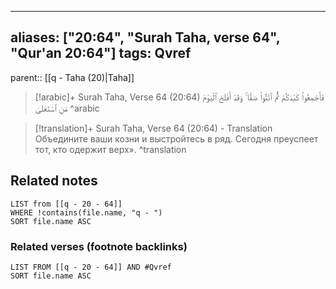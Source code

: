 
---
aliases: ["20:64", "Surah Taha, verse 64", "Qur'an 20:64"]
tags: Qvref
---

parent:: [[q - Taha (20)|Taha]]

> [!arabic]+ Surah Taha, Verse 64 (20:64)
> <span class="quran-arabic">فَأَجْمِعُوا۟ كَيْدَكُمْ ثُمَّ ٱئْتُوا۟ صَفًّا ۚ وَقَدْ أَفْلَحَ ٱلْيَوْمَ مَنِ ٱسْتَعْلَىٰ</span>
^arabic

> [!translation]+ Surah Taha, Verse 64 (20:64) - Translation
> Объедините ваши козни и выстройтесь в ряд. Сегодня преуспеет тот, кто одержит верх».
^translation



## Related notes
```dataview
LIST from [[q - 20 - 64]]
WHERE !contains(file.name, "q - ")
SORT file.name ASC
```

### Related verses (footnote backlinks)
```dataview
LIST FROM [[q - 20 - 64]] AND #Qvref
SORT file.name ASC
```

